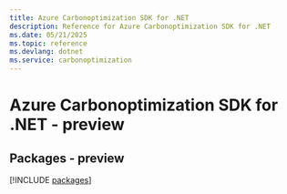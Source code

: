 ```yaml
---
title: Azure Carbonoptimization SDK for .NET
description: Reference for Azure Carbonoptimization SDK for .NET
ms.date: 05/21/2025
ms.topic: reference
ms.devlang: dotnet
ms.service: carbonoptimization
---
```

# Azure Carbonoptimization SDK for .NET - preview
## Packages - preview
[!INCLUDE [packages](carbonoptimization-index.md)]